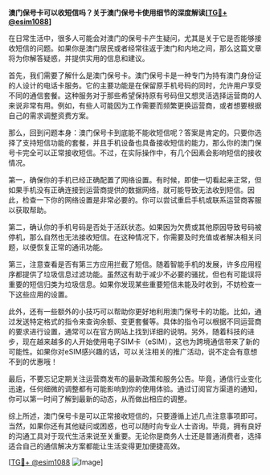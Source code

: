 **澳门保号卡可以收短信吗？关于澳门保号卡使用细节的深度解读[[TG💪+ @esim1088](https://t.me/s/esim1088)]**

在日常生活中，很多人可能会对澳门的保号卡产生疑问，尤其是关于它是否能够接收短信的问题。如果你是澳门居民或者经常往返于澳门和内地之间，那么这篇文章将为你解答疑惑，并提供实用的信息和建议。

首先，我们需要了解什么是澳门保号卡。澳门保号卡是一种专门为持有澳门身份证的人设计的电话卡服务。它的主要功能是在保留原手机号码的同时，允许用户享受不同的通信套餐。这种服务对于那些希望保持原有号码但又想灵活选择运营商的人来说非常有用。例如，有些人可能因为工作需要而频繁更换运营商，或者想要根据自己的需求调整资费方案。

那么，回到问题本身：澳门保号卡到底能不能收短信呢？答案是肯定的。只要你选择了支持短信功能的套餐，并且手机设备也具备接收短信的能力，那么你的澳门保号卡完全可以正常接收短信。不过，在实际操作中，有几个因素会影响短信的接收情况。

第一，确保你的手机已经正确配置了网络设置。有时候，即使一切看起来正常，但如果手机没有正确连接到运营商提供的数据网络，就可能导致无法收到短信。因此，检查一下你的网络设置是非常必要的。你可以尝试重启手机或联系运营商客服以获取帮助。

第二，确认你的手机号码是否处于活跃状态。如果因为欠费或其他原因导致号码被停机，那么自然也无法接收短信。在这种情况下，你需要及时充值或者解决相关问题，以便恢复正常的通讯功能。

第三，注意查看是否有第三方应用拦截了短信。随着智能手机的发展，许多应用程序都提供了垃圾信息过滤功能。虽然这有助于减少不必要的骚扰，但也有可能误将重要的短信归类为垃圾信息。如果你发现某些重要短信未能及时收到，不妨检查一下这些应用的设置。

此外，还有一些额外的小技巧可以帮助你更好地利用澳门保号卡的功能。比如，通过发送特定格式的指令来查询余额、变更套餐等。具体的指令可以根据不同运营商的要求进行设置，通常可以在官方网站上找到详细的说明。另外，随着科技的进步，现在越来越多的人开始使用电子SIM卡（eSIM），这也为跨境通信带来了新的可能性。如果你对eSIM感兴趣的话，可以关注相关的推广活动，说不定会有意想不到的优惠哦！

最后，不要忘记定期关注运营商发布的最新政策和服务公告。毕竟，通信行业变化迅速，任何细微的调整都有可能影响到你的使用体验。通过订阅官方渠道的通知，你可以第一时间了解到最新的动态，从而做出相应的调整。

综上所述，澳门保号卡是可以正常接收短信的，只要遵循上述几点注意事项即可。当然，如果你还有其他疑问或困惑，也可以随时向专业人士咨询。毕竟，拥有良好的沟通工具对于现代生活来说至关重要。无论你是商务人士还是普通消费者，选择适合自己的通信解决方案都能让生活变得更加便捷高效。

[[TG💪+ @esim1088](https://t.me/s/esim1088) ![Image](https://i.postimg.cc/4NQfJmqS/Snipaste-2025-05-13-00-14-12.png)]